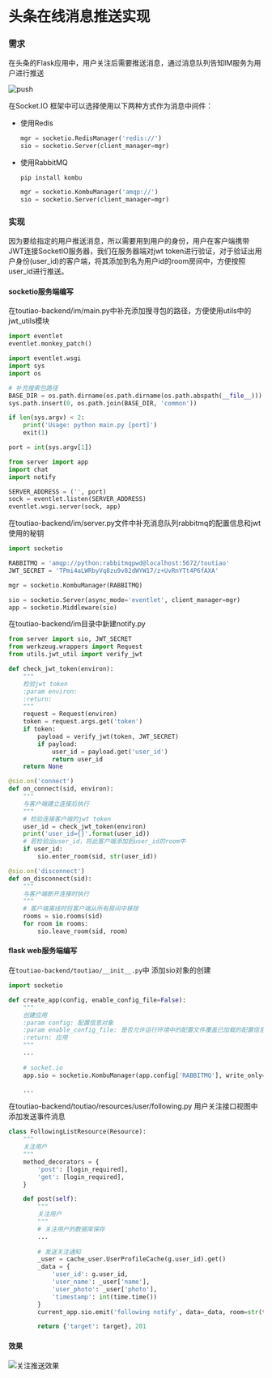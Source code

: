 # 头条在线消息推送实现

### 需求

在头条的Flask应用中，用户关注后需要推送消息，通过消息队列告知IM服务为用户进行推送

![push](/images/推送关注通知流程.png)

在Socket.IO 框架中可以选择使用以下两种方式作为消息中间件：

- 使用Redis

    ```python
    mgr = socketio.RedisManager('redis://')
    sio = socketio.Server(client_manager=mgr)
    ```

- 使用RabbitMQ

    ```shell
    pip install kombu
    ```

    ```python
    mgr = socketio.KombuManager('amqp://')
    sio = socketio.Server(client_manager=mgr)
    ```

### 实现

因为要给指定的用户推送消息，所以需要用到用户的身份，用户在客户端携带JWT连接SocketIO服务器，我们在服务器端对jwt token进行验证，对于验证出用户身份(user_id)的客户端，将其添加到名为用户id的room房间中，方便按照user_id进行推送。

#### socketio服务端编写

在toutiao-backend/im/main.py中补充添加搜寻包的路径，方便使用utils中的jwt_utils模块

```python
import eventlet
eventlet.monkey_patch()

import eventlet.wsgi
import sys
import os

# 补充搜索包路径
BASE_DIR = os.path.dirname(os.path.dirname(os.path.abspath(__file__)))
sys.path.insert(0, os.path.join(BASE_DIR, 'common'))

if len(sys.argv) < 2:
    print('Usage: python main.py [port]')
    exit(1)

port = int(sys.argv[1])

from server import app
import chat
import notify

SERVER_ADDRESS = ('', port)
sock = eventlet.listen(SERVER_ADDRESS)
eventlet.wsgi.server(sock, app)
```

在toutiao-backend/im/server.py文件中补充消息队列rabbitmq的配置信息和jwt使用的秘钥

```python
import socketio

RABBITMQ = 'amqp://python:rabbitmqpwd@localhost:5672/toutiao'
JWT_SECRET = 'TPmi4aLWRbyVq8zu9v82dWYW17/z+UvRnYTt4P6fAXA'

mgr = socketio.KombuManager(RABBITMQ)

sio = socketio.Server(async_mode='eventlet', client_manager=mgr)
app = socketio.Middleware(sio)
```

在toutiao-backend/im目录中新建notify.py

```python
from server import sio, JWT_SECRET
from werkzeug.wrappers import Request
from utils.jwt_util import verify_jwt

def check_jwt_token(environ):
    """
    检验jwt token
    :param environ:
    :return:
    """
    request = Request(environ)
    token = request.args.get('token')
    if token:
        payload = verify_jwt(token, JWT_SECRET)
        if payload:
            user_id = payload.get('user_id')
            return user_id
    return None

@sio.on('connect')
def on_connect(sid, environ):
    """
    与客户端建立连接后执行
    """
    # 检验连接客户端的jwt token
    user_id = check_jwt_token(environ)
    print('user_id={}'.format(user_id))
    # 若检验出user_id，将此客户端添加到user_id的room中
    if user_id:
        sio.enter_room(sid, str(user_id))

@sio.on('disconnect')
def on_disconnect(sid):
    """
    与客户端断开连接时执行
    """
    # 客户端离线时将客户端从所有房间中移除
    rooms = sio.rooms(sid)
    for room in rooms:
        sio.leave_room(sid, room)
```

#### flask web服务端编写

在`toutiao-backend/toutiao/__init__.py`中 添加sio对象的创建

```python
import socketio

def create_app(config, enable_config_file=False):
    """
    创建应用
    :param config: 配置信息对象
    :param enable_config_file: 是否允许运行环境中的配置文件覆盖已加载的配置信息
    :return: 应用
    """
	...
    
    # socket.io
    app.sio = socketio.KombuManager(app.config['RABBITMQ'], write_only=True)

	...
```

在toutiao-backend/toutiao/resources/user/following.py 用户关注接口视图中添加发送事件消息

```python
class FollowingListResource(Resource):
    """
    关注用户
    """
    method_decorators = {
        'post': [login_required],
        'get': [login_required],
    }

    def post(self):
        """
        关注用户
        """
        # 关注用户的数据库保存
        ...
        
        # 发送关注通知
        _user = cache_user.UserProfileCache(g.user_id).get()
        _data = {
            'user_id': g.user_id,
            'user_name': _user['name'],
            'user_photo': _user['photo'],
            'timestamp': int(time.time())
        }
        current_app.sio.emit('following notify', data=_data, room=str(target))

        return {'target': target}, 201

```

#### 效果

![关注推送效果](/images/用户关注推送.png)